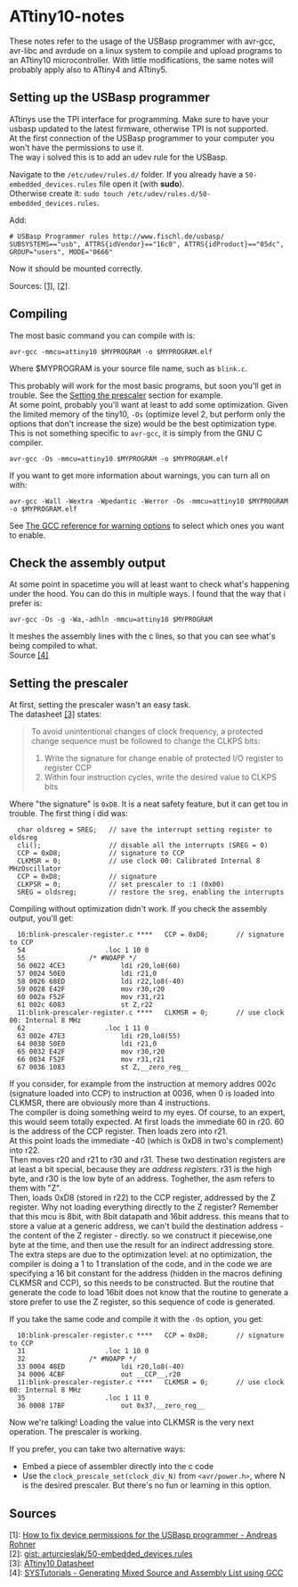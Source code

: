 # ATtiny10-notes
These notes refer to the usage of the USBasp programmer with avr-gcc, avr-libc and avrdude on a linux system to compile and upload programs to an ATtiny10 microcontroller. With little modifications, the same notes will probably apply also to ATtiny4 and ATtiny5.

## Setting up the USBasp programmer
ATtinys use the TPI interface for programming. Make sure to have your usbasp updated to the latest firmware, otherwise TPI is not supported.  
At the first connection of the USBasp programmer to your computer you won't have the permissions to use it.  
The way i solved this is to add an udev rule for the USBasp.  

Navigate to the `/etc/udev/rules.d/` folder. If you already have a `50-embedded_devices.rules` file open it (with **sudo**).  
Otherwise create it: `sudo touch /etc/udev/rules.d/50-embedded_devices.rules`. 

Add:
```
# USBasp Programmer rules http://www.fischl.de/usbasp/
SUBSYSTEMS=="usb", ATTRS{idVendor}=="16c0", ATTRS{idProduct}=="05dc", GROUP="users", MODE="0666"
```

Now it should be mounted correctly. 

Sources: [[1]](#sources), [[2]](#sources).

## Compiling
The most basic command you can compile with is:
```
avr-gcc -mmcu=attiny10 $MYPROGRAM -o $MYPROGRAM.elf
```
Where $MYPROGRAM is your source file name, such as `blink.c`.  

This probably will work for the most basic programs, but soon you'll get in trouble. See the [Setting the prescaler](#setting-the-prescaler) section for example.  
At some point, probably you'll want at least to add some optimization. Given the limited memory of the tiny10, `-Os` (optimize level 2, but perform only the options that don't increase the size) would be the best optimization type. This is not something specific to `avr-gcc`, it is simply from the GNU C compiler.
```
avr-gcc -Os -mmcu=attiny10 $MYPROGRAM -o $MYPROGRAM.elf
```

If you want to get more information about warnings, you can turn all on with:
```
avr-gcc -Wall -Wextra -Wpedantic -Werror -Os -mmcu=attiny10 $MYPROGRAM -o $MYPROGRAM.elf
```
See [The GCC reference for warning options](https://gcc.gnu.org/onlinedocs/gcc/Warning-Options.html) to select which ones you want to enable.

## Check the assembly output
At some point in spacetime you will at least want to check what's happening under the hood.
You can do this in multiple ways. I found that the way that i prefer is:  
```
avr-gcc -Os -g -Wa,-adhln -mmcu=attiny10 $MYPROGRAM
```
It meshes the assembly lines with the c lines, so that you can see what's being compiled to what.  
Source [[4]](#sources)

## Setting the prescaler
At first, setting the prescaler wasn't an easy task.  
The datasheet [[3]](#sources) states:
> To avoid unintentional changes of clock frequency, a protected change sequence must be followed to
change the CLKPS bits:
> 1. Write the signature for change enable of protected I/O register to register CCP
> 2. Within four instruction cycles, write the desired value to CLKPS bits

Where "the signature" is `0xD8`. It is a neat safety feature, but it can get tou in trouble. 
The first thing i did was:
```
  char oldsreg = SREG;   // save the interrupt setting register to oldsreg
  cli();                 // disable all the interrupts (SREG = 0)
  CCP = 0xD8;            // signature to CCP
  CLKMSR = 0;            // use clock 00: Calibrated Internal 8 MHzOscillator  
  CCP = 0xD8;            // signature
  CLKPSR = 0;            // set prescaler to :1 (0x00)
  SREG = oldsreg;        // restore the sreg, enabling the interrupts
```
Compiling without optimization didn't work. If you check the assembly output, you'll get:
```
  10:blink-prescaler-register.c ****   CCP = 0xD8;       // signature to CCP
  54               		.loc 1 10 0
  55               	/* #NOAPP */
  56 0022 4CE3      		ldi r20,lo8(60)
  57 0024 50E0      		ldi r21,0
  58 0026 68ED      		ldi r22,lo8(-40)
  59 0028 E42F      		mov r30,r20
  60 002a F52F      		mov r31,r21
  61 002c 6083      		st Z,r22
  11:blink-prescaler-register.c ****   CLKMSR = 0;       // use clock 00: Internal 8 MHz
  62               		.loc 1 11 0
  63 002e 47E3      		ldi r20,lo8(55)
  64 0030 50E0      		ldi r21,0
  65 0032 E42F      		mov r30,r20
  66 0034 F52F      		mov r31,r21
  67 0036 1083      		st Z,__zero_reg__
```
If you consider, for example from the instruction at memory addres 002c (signature loaded into CCP) to instruction at 0036, when 0 is loaded into CLKMSR, there are obviously more than 4 instructions.  
The compiler is doing something weird to my eyes. Of course, to an expert, this would seem totally expected.
At first loads the immediate 60 in r20. 60 is the address of the CCP register. Then loads zero into r21.  
At this point loads the immediate -40 (which is 0xD8 in two's complement) into r22.  
Then moves r20 and r21 to r30 and r31. These two destination registers are at least a bit special, because they are *address registers*. r31 is the high byte, and r30 is the low byte of an address. Toghether, the asm refers to them with "Z".  
Then, loads 0xD8 (stored in r22) to the CCP register, addressed by the Z register.
Why not loading everything directly to the Z register? 
Remember that this mcu is 8bit, with 8bit datapath and 16bit address. this means that to store a value at a generic address, we can't build the destination address -the content of the Z register - directly. so we construct it piecewise,one byte at the time, and then use the result for an indirect addressing store.
The extra steps are due to the optimization level: at no optimization, the compiler is doing a 1 to 1 translation of the code, and in the code we are specifying a 16 bit constant for the address (hidden in the macros defining CLKMSR and CCP), so this needs to be constructed. But the routine that generate the code to load 16bit does not know that the routine to generate a store prefer to use the Z register, so this sequence of code is generated.

If you take the same code and compile it with the `-Os` option, you get:
```
  10:blink-prescaler-register.c ****   CCP = 0xD8;       // signature to CCP
  31               		.loc 1 10 0
  32               	/* #NOAPP */
  33 0004 48ED      		ldi r20,lo8(-40)
  34 0006 4CBF      		out __CCP__,r20
  11:blink-prescaler-register.c ****   CLKMSR = 0;       // use clock 00: Internal 8 MHz
  35               		.loc 1 11 0
  36 0008 17BF      		out 0x37,__zero_reg__
```
Now we're talking! Loading the value into CLKMSR is the very next operation. The prescaler is working. 

If you prefer, you can take two alternative ways:
- Embed a piece of assembler directly into the c code
- Use the `clock_prescale_set(clock_div_N)` from `<avr/power.h>`, where N is the desired prescaler. But there's no fun or learning in this option. 


## Sources
[1]: [How to fix device permissions for the USBasp programmer - Andreas Rohner](https://andreasrohner.at/posts/Electronics/How-to-fix-device-permissions-for-the-USBasp-programmer/)  
[2]: [gist: arturcieslak/50-embedded_devices.rules](https://gist.github.com/arturcieslak/f097ad370d1fc90ba98a)  
[3]: [ATtiny10 Datasheet](http://ww1.microchip.com/downloads/en/DeviceDoc/Atmel-8127-AVR-8-bit-Microcontroller-ATtiny4-ATtiny5-ATtiny9-ATtiny10_Datasheet.pdf)  
[4]: [SYSTutorials - Generating Mixed Source and Assembly List using GCC](https://www.systutorials.com/240/generate-a-mixed-source-and-assembly-listing-using-gcc/)  
